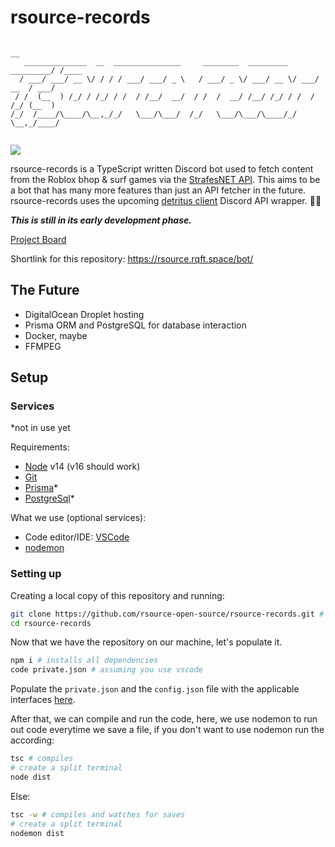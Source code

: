 # rsource-records
```
                                                                          __    
   ______________  __  _______________     ________  _________  _________/ /____
  / ___/ ___/ __ \/ / / / ___/ ___/ _ \   / ___/ _ \/ ___/ __ \/ ___/ __  / ___/
 / /  (__  ) /_/ / /_/ / /  / /__/  __/  / /  /  __/ /__/ /_/ / /  / /_/ (__  ) 
/_/  /____/\____/\__,_/_/   \___/\___/  /_/   \___/\___/\____/_/   \__,_/____/  
                                                                                
```
<!--the font uses "slant"-->

![](https://img.shields.io/codefactor/grade/github/rsource-open-source/rsource-records/main?logo=codefactor&style=for-the-badge)

rsource-records is a TypeScript written Discord bot used to fetch content from the Roblox bhop & surf games via the [StrafesNET API](https://api.strafes.net/).
This aims to be a bot that has many more features than just an API fetcher in the future.
rsource-records uses the upcoming [detritus client](https://github.com/detritusjs/client) Discord API wrapper. 🎉🥳

***This is still in its early development phase.***

[Project Board](https://github.com/orgs/rsource-open-source/projects/1)

Shortlink for this repository: https://rsource.rqft.space/bot/

## The Future
- DigitalOcean Droplet hosting
- Prisma ORM and PostgreSQL for database interaction
- Docker, maybe
- FFMPEG

## Setup

### Services

\*not in use yet

Requirements:
- [Node](https://nodejs.org/) v14 (v16 should work)
- [Git](https://git-scm.com/)
- [Prisma](https://prisma.io/)\*
- [PostgreSql](https://postgresql.org/)\*

What we use (optional services):
- Code editor/IDE: [VSCode](https://code.visualstudio.com/)
- [nodemon](https://nodemon.io/)

### Setting up

Creating a local copy of this repository and running:

```bash
git clone https://github.com/rsource-open-source/rsource-records.git # creates repository locally
cd rsource-records
```

Now that we have the repository on our machine, let's populate it.

```bash
npm i # installs all dependencies
code private.json # assuming you use vscode
```

Populate the `private.json` and the `config.json` file with the applicable interfaces [here](https://github.com/rsource-open-source/rsource-records/blob/main/src/interfaces.ts).

After that, we can compile and run the code, here, we use nodemon to run out code everytime we save a file, if you don't want to use nodemon run the according:

```bash
tsc # compiles
# create a split terminal
node dist
```

Else:

```bash
tsc -w # compiles and watches for saves
# create a split terminal
nodemon dist
```
